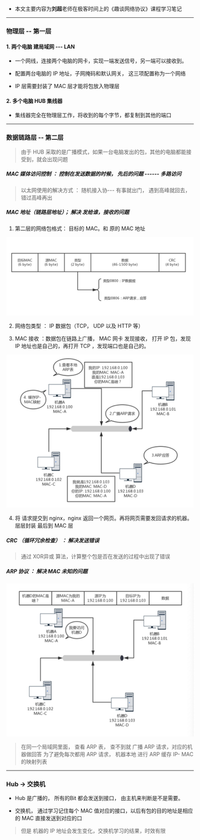 * 本文主要内容为**刘超**老师在极客时间上的《趣谈网络协议》课程学习笔记

---

### 物理层 -- 第一层

#### 1. 两个电脑  建局域网 --- LAN


* 一个网线，连接两个电脑的网卡，实现一端发送信号，另一端可以接收到。

* 配置两台电脑的 IP 地址，子网掩码和默认网关， 这三项配置称为一个网络

* IP 层需要封装了 MAC 层才能将包放入物理层



#### 2. 多个电脑  HUB 集线器

* 集线器完全在物理层工作，将收到的每个字节，都复制到其他的端口


----

### 数据链路层 -- 第二层

> 由于 HUB  采取的是广播模式，如果一台电脑发出的包，其他的电脑都能接受到，就会出现问题


##### MAC 媒体访问控制 ： 控制在发送数据的时候， 先后的问题 ------ 多路访问
> 以太网使用的解决方式 ： 随机接入协--- 有事就出门， 遇到高峰就回去，错过高峰再出




##### MAC 地址（链路层地址）； 解决 发给谁，接收的问题


1. 第二层的网络包格式： 目标的 MAC。和 原的 MAC 地址

![](https://github.com/LiuChuang0059/large_file/blob/master/pic/h0k9n.jpg)

2. 网络包类型 ： IP 数据包（TCP， UDP 以及 HTTP 等）

3. MAC 接收 ：数据包在链路上广播， MAC 网卡 发现接收， 打开 IP 包，发现 IP 地址也是自己的，再打开 TCP ，发现端口也是自己的。

![](https://github.com/LiuChuang0059/large_file/blob/master/pic/zqsww.jpg)

4. 将 请求提交到 nginx，nginx 返回一个网页。再将网页需要发回请求的机器。 层层封装 最后到 MAC 层



##### CRC （循环冗余检查） ： 解决发送错误
> 通过 XOR异或 算法，计算整个包是否在发送的过程中出现了错误


##### ARP 协议 ： 解决 MAC 未知的问题

![](https://github.com/LiuChuang0059/large_file/blob/master/pic/i97ys.jpg)

> 在同一个局域网里面， 查看 ARP 表， 查不到就 广播 ARP 请求，对应的机器做回答
>  为了避免每次都用 ARP 请求， 机器本地 进行 ARP 缓存 IP- MAC的映射列表


----

### Hub -> 交换机

* Hub 是广播的， 所有的Bit 都会发送到接口， 由主机来判断是不是需要。

* 交换机， 通过学习记住每个 MAC 值对应的接口，以后有包的目的地址是相应的 MAC 直接发送到对应的口
> 但是 机器的 IP 地址会发生变化，交换机学习的结果，时效有限



































